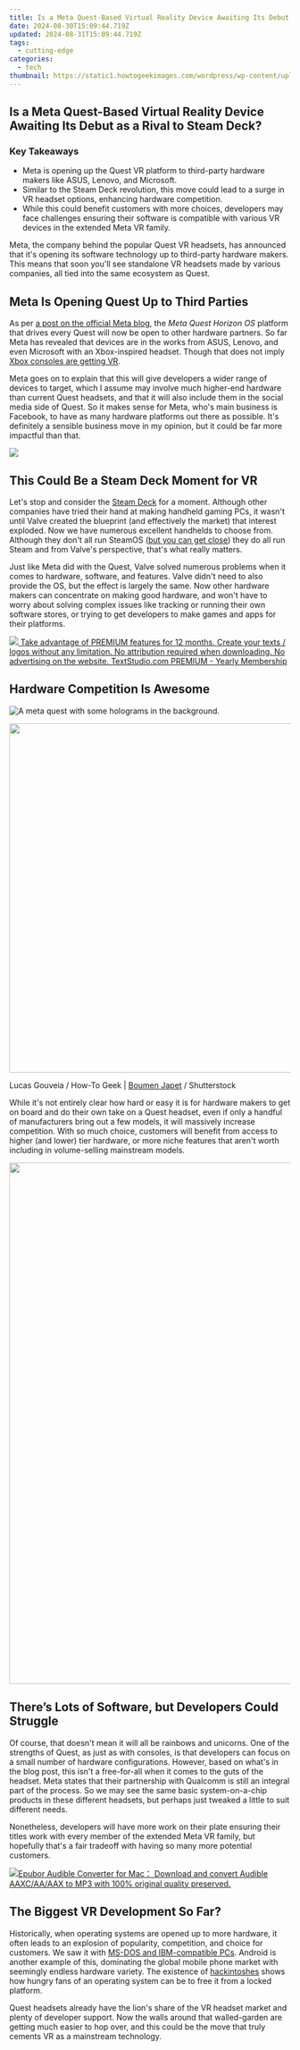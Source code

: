 ```yaml
---
title: Is a Meta Quest-Based Virtual Reality Device Awaiting Its Debut as a Rival to Steam Deck?
date: 2024-08-30T15:09:44.719Z
updated: 2024-08-31T15:09:44.719Z
tags:
  - cutting-edge
categories:
  - tech
thumbnail: https://static1.howtogeekimages.com/wordpress/wp-content/uploads/2024/04/metaquest-3-and-above-an-illustration-of-a-person-gaming-using-the-headset.jpg
---
```


## Is a Meta Quest-Based Virtual Reality Device Awaiting Its Debut as a Rival to Steam Deck?

### Key Takeaways

* Meta is opening up the Quest VR platform to third-party hardware makers like ASUS, Lenovo, and Microsoft.
* Similar to the Steam Deck revolution, this move could lead to a surge in VR headset options, enhancing hardware competition.
* While this could benefit customers with more choices, developers may face challenges ensuring their software is compatible with various VR devices in the extended Meta VR family.

 Meta, the company behind the popular Quest VR headsets, has announced that it's opening its software technology up to third-party hardware makers. This means that soon you'll see standalone VR headsets made by various companies, all tied into the same ecosystem as Quest.

##  Meta Is Opening Quest Up to Third Parties

 As per [a post on the official Meta blog](https://about.fb.com/news/2024/04/introducing-our-open-mixed-reality-ecosystem/), the _Meta Quest Horizon OS_ platform that drives every Quest will now be open to other hardware partners. So far Meta has revealed that devices are in the works from ASUS, Lenovo, and even Microsoft with an Xbox-inspired headset. Though that does not imply [Xbox consoles are getting VR](https://some-knowledge.techidaily.com/2024-approved-grateful-goodbyes-affordable-premium-video-endings/).

 Meta goes on to explain that this will give developers a wider range of devices to target, which I assume may involve much higher-end hardware than current Quest headsets, and that it will also include them in the social media side of Quest. So it makes sense for Meta, who's main business is Facebook, to have as many hardware platforms out there as possible. It's definitely a sensible business move in my opinion, but it could be far more impactful than that.

<!-- affiliate ads begin -->
<a href="https://store.massmailsoftware.com/order/checkout.php?PRODS=1047974&QTY=1&AFFILIATE=108875&CART=1"><img src="https://secure.avangate.com/images/merchant/dc87c13749315c7217cdc4ac692e704c/banera_for_partners-04_%281%29.jpg" border="0"></a>
<!-- affiliate ads end -->
##  This Could Be a Steam Deck Moment for VR

 Let's stop and consider the [Steam Deck](https://review-topics.techidaily.com/in-2024-complete-tutorial-to-use-vpna-to-fake-gps-location-on-vivo-x100-drfone-by-drfone-virtual-android/) for a moment. Although other companies have tried their hand at making handheld gaming PCs, it wasn't until Valve created the blueprint (and effectively the market) that interest exploded. Now we have numerous excellent handhelds to choose from. Although they don't all run SteamOS ([but you can get close](https://fox-cloud.techidaily.com/2024-approved-ideal-steadicams-for-uav-aerial-cinematography/)) they do all run Steam and from Valve's perspective, that's what really matters.

 Just like Meta did with the Quest, Valve solved numerous problems when it comes to hardware, software, and features. Valve didn't need to also provide the OS, but the effect is largely the same. Now other hardware makers can concentrate on making good hardware, and won't have to worry about solving complex issues like tracking or running their own software stores, or trying to get developers to make games and apps for their platforms.

<!-- affiliate ads begin -->
<a href="https://secure.textstudio.com/order/checkout.php?PRODS=35633309&QTY=1&AFFILIATE=108875&CART=1"> <img src="https://secure.avangate.com/images/merchant/d6eb8222c9718486bdabce8b897380f7/products/3_premium-icon.png" border="0"> Take advantage of PREMIUM features for 12 months. 
Create your texts / logos without any limitation. 
No attribution required when downloading. 
No advertising on the website. 
 TextStudio.com  PREMIUM - Yearly Membership</a>
<!-- affiliate ads end -->
##  Hardware Competition Is Awesome

![A meta quest with some holograms in the background.](https://static1.howtogeekimages.com/wordpress/wp-content/uploads/2024/04/a-meta-quest-with-some-holograms-in-the-background.jpg) 

<!-- affiliate ads begin -->
<a href="https://electronicx.pxf.io/c/5597632/1872496/14483" target="_top" id="1872496"><img src="//a.impactradius-go.com/display-ad/14483-1872496" border="0" alt="" width="750" height="625"/></a><img height="0" width="0" src="https://imp.pxf.io/i/5597632/1872496/14483" style="position:absolute;visibility:hidden;" border="0" />
<!-- affiliate ads end -->
Lucas Gouveia / How-To Geek | [Boumen Japet](https://www.shutterstock.com/image-photo/white-new-generation-vr-headset-isolated-1892652412) / Shutterstock

 While it's not entirely clear how hard or easy it is for hardware makers to get on board and do their own take on a Quest headset, even if only a handful of manufacturers bring out a few models, it will massively increase competition. With so much choice, customers will benefit from access to higher (and lower) tier hardware, or more niche features that aren't worth including in volume-selling mainstream models.

<!-- affiliate ads begin -->
<a href="https://ancheer.sjv.io/c/5597632/1657301/17326" target="_top" id="1657301"><img src="//a.impactradius-go.com/display-ad/17326-1657301" border="0" alt="" width="1920" height="933"/></a><img height="0" width="0" src="https://imp.pxf.io/i/5597632/1657301/17326" style="position:absolute;visibility:hidden;" border="0" />
<!-- affiliate ads end -->
##  There’s Lots of Software, but Developers Could Struggle

 Of course, that doesn't mean it will all be rainbows and unicorns. One of the strengths of Quest, as just as with consoles, is that developers can focus on a small number of hardware configurations. However, based on what's in the blog post, this isn't a free-for-all when it comes to the guts of the headset. Meta states that their partnership with Qualcomm is still an integral part of the process. So we may see the same basic system-on-a-chip products in these different headsets, but perhaps just tweaked a little to suit different needs.

 Nonetheless, developers will have more work on their plate ensuring their titles work with every member of the extended Meta VR family, but hopefully that's a fair tradeoff with having so many more potential customers. 

<!-- affiliate ads begin -->
<a href="https://secure.2checkout.com/order/checkout.php?PRODS=4713565&QTY=1&AFFILIATE=108875&CART=1"><img src="https://www.epubor.com/images/uppic/audible-converter-interface.png" border="0">Epubor Audible Converter for Mac： Download and convert Audible AAXC/AA/AAX to MP3 with 100% original quality preserved.</a>
<!-- affiliate ads end -->
##  The Biggest VR Development So Far?

 Historically, when operating systems are opened up to more hardware, it often leads to an explosion of popularity, competition, and choice for customers. We saw it with [MS-DOS and IBM-compatible PCs](https://android-transfer.techidaily.com/in-2024-how-to-transfer-contacts-from-infinix-smart-8-plus-to-other-android-devices-using-bluetooth-drfone-by-drfone-transfer-from-android-transfer-from-android/). Android is another example of this, dominating the global mobile phone market with seemingly endless hardware variety. The existence of [hackintoshes](https://program-issues.techidaily.com/solving-the-problem-how-to-fix-origin-wont-open-issue-in-windows-10-and-11/) shows how hungry fans of an operating system can be to free it from a locked platform.

 Quest headsets already have the lion's share of the VR headset market and plenty of developer support. Now the walls around that walled-garden are getting much easier to hop over, and this could be the move that truly cements VR as a mainstream technology.

<ins class="adsbygoogle"
     style="display:block"
     data-ad-format="autorelaxed"
     data-ad-client="ca-pub-7571918770474297"
     data-ad-slot="1223367746"></ins>



<ins class="adsbygoogle"
     style="display:block"
     data-ad-client="ca-pub-7571918770474297"
     data-ad-slot="8358498916"
     data-ad-format="auto"
     data-full-width-responsive="true"></ins>


